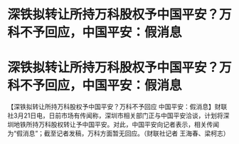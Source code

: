 # 深铁拟转让所持万科股权予中国平安？万科不予回应，中国平安：假消息

# 深铁拟转让所持万科股权予中国平安？万科不予回应，中国平安：假消息

【深铁拟转让所持万科股权予中国平安？万科不予回应
中国平安：假消息】财联社3月21日电，日前市场有传闻称，深圳市相关部门正与中国平安洽谈，计划将深圳地铁所持万科股权转让予中国平安。对此，中国平安向记者表示，相关传闻为“假消息”；截至记者发稿，万科方面暂无回应。（财联社记者
王海春、梁柯志）


